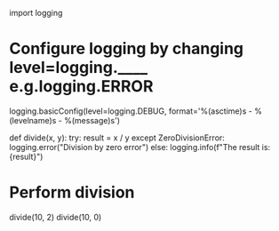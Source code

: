 import logging

# Configure logging by changing level=logging.____  e.g.logging.ERROR
logging.basicConfig(level=logging.DEBUG, format='%(asctime)s - %(levelname)s - %(message)s')

def divide(x, y):
    try:
        result = x / y
    except ZeroDivisionError:
        logging.error("Division by zero error")
    else:
        logging.info(f"The result is: {result}")

# Perform division
divide(10, 2)
divide(10, 0)
